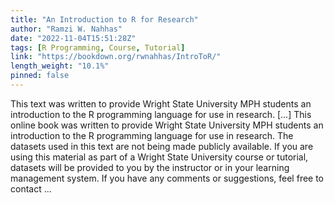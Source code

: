 ```yaml
---
title: "An Introduction to R for Research"
author: "Ramzi W. Nahhas"
date: "2022-11-04T15:51:28Z"
tags: [R Programming, Course, Tutorial]
link: "https://bookdown.org/rwnahhas/IntroToR/"
length_weight: "10.1%"
pinned: false
---
```


This text was written to provide Wright State University MPH students an introduction to the R programming language for use in research. [...] This online book was written to provide Wright State University MPH students an introduction to the R programming language for use in research. The datasets used in this text are not being made publicly available. If you are using this material as part of a Wright State University course or tutorial, datasets will be provided to you by the instructor or in your learning management system. If you have any comments or suggestions, feel free to contact ...
